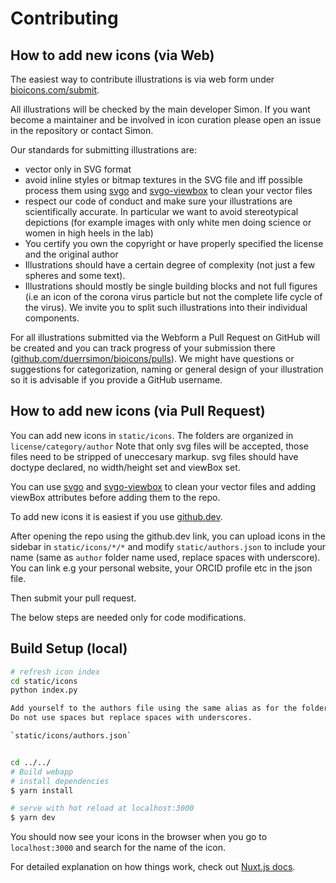 # Contributing

## How to add new icons (via Web)

The easiest way to contribute illustrations is via web form under [bioicons.com/submit](https://bioicons.com/submit/). 

All illustrations will be checked by the main developer Simon. If you want become a maintainer and be involved in icon curation please open an issue in the repository or contact Simon. 

Our standards for submitting illustrations are: 

- vector only in SVG format
- avoid inline styles or bitmap textures in the SVG file and iff possible process them using [svgo](https://github.com/svg/svgo) and [svgo-viewbox](https://github.com/scriptex/svgo-viewbox) to clean your vector files
- respect our code of conduct and make sure your illustrations are scientifically accurate. 
  In particular we want to avoid stereotypical depictions (for example images with only white men doing science or women in high heels in the lab)
- You certify you own the copyright or have properly specified the license and the original author
- Illustrations should have a certain degree of complexity (not just a few spheres and some text).
- Illustrations should mostly be single building blocks and not full figures (i.e an icon of the corona virus particle but not the complete life cycle of the virus). We invite you to split such illustrations into their individual components. 

For all illustrations submitted via the Webform a Pull Request on GitHub will be created and you can track progress of your submission there ([github.com/duerrsimon/bioicons/pulls](https://github.com/duerrsimon/bioicons/pulls)).
We might have questions or suggestions for categorization, naming or general design of your illustration so it is advisable if you provide a GitHub username.

  

## How to add new icons (via Pull Request)

You can add new icons in `static/icons`. The folders are organized in `license/category/author`
Note that only svg files will be accepted, those files need to be stripped of uneccesary markup. 
svg files should have doctype declared, no width/height set and viewBox set. 

You can use [svgo](https://github.com/svg/svgo) and [svgo-viewbox](https://github.com/scriptex/svgo-viewbox) to clean your vector files and adding viewBox attributes before adding them to the repo. 

To add new icons it is easiest if you use [github.dev](github.dev/duerrsimon/bioicons). 

After opening the repo using the github.dev link, you can upload icons in the sidebar in `static/icons/*/*` and modify `static/authors.json` to include your name (same as `author` folder name used, replace spaces with underscore). You can link e.g your personal website, your ORCID profile etc in the json file.

Then submit your pull request.


The below steps are needed only for code modifications. 
## Build Setup (local)

```bash
# refresh icon index
cd static/icons
python index.py

Add yourself to the authors file using the same alias as for the folder name. You can link e.g your personal website, your ORCID profile etc. 
Do not use spaces but replace spaces with underscores. 

`static/icons/authors.json`


cd ../../
# Build webapp
# install dependencies
$ yarn install

# serve with hot reload at localhost:3000
$ yarn dev
```
You should now see your icons in the browser when you go to `localhost:3000` and search for the name of the icon.

For detailed explanation on how things work, check out [Nuxt.js docs](https://nuxtjs.org).
